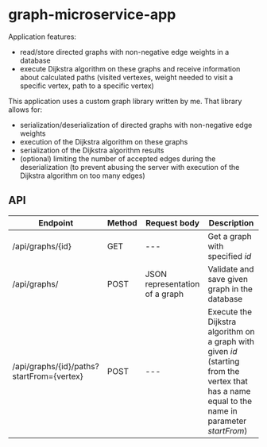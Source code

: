 # graph-microservice-app

Application features:
* read/store directed graphs with non-negative edge weights in a database
* execute Dijkstra algorithm on these graphs and receive information about calculated paths (visited vertexes, weight needed to visit a specific vertex, path to a specific vertex)

This application uses a custom graph library written by me. 
That library allows for:
* serialization/deserialization of directed graphs with non-negative edge weights
* execution of the Dijkstra algorithm on these graphs 
* serialization of the Dijkstra algorithm results
* (optional) limiting the number of accepted edges during the deserialization (to prevent abusing the server with execution of the Dijkstra algorithm on too many edges)

## API

| Endpoint                                 | Method     | Request body                    | Description                                      |
|------------------------                  |----------  |-----------------                |-------------                                     |
|/api/graphs/{id}                          | GET        |  ---                            | Get a graph with specified *id*                                  |
|/api/graphs/                              | POST       | JSON representation of a graph  | Validate and save given graph in the database
|/api/graphs/{id}/paths?startFrom={vertex} | POST       |  ---                            | Execute the Dijkstra algorithm on a graph with given *id* (starting from the vertex that has a name equal to the name in parameter *startFrom*)

